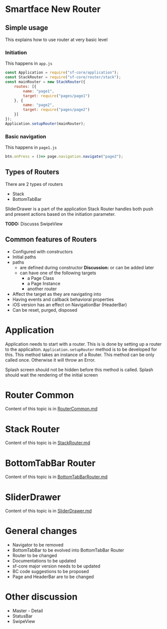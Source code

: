 # Smartface New Router

## Simple usage
This explains how to use router at very basic level
### Initiation
This happens in `app.js`
```javascript
const Application = require("sf-core/application");
const StackRouter = require("sf-core/router/stack");
const mainRouter = new StackRouter({
    routes: [{
        name: "page1",
        target: require("pages/page1")
    }, {
        name: "page2",
        target: require("pages/page2")
    }]
});
Application.setupRouter(mainRouter);
```

### Basic navigation
This happens in `page1.js`
```javascript
btn.onPress = ()=> page.navigation.navigate("page2");
```

## Types of Routers
There are 2 types of routers
- Stack
- BottomTabBar

SliderDrawer is a part of the application
Stack Router handles both push and present actions based on the initiation parameter.

**TODO:** Discusss SwipeView

## Common features of Routers
- Configured with constructors
- Initial paths
- paths
    - are defined during constructor **Discussion:** or can be added later
    - can have one of the following targets
        - a Page Class
        - a Page Instance
        - another router
- Affect the target as they are navigating into
- Having events and callback behavioral properties
- iOS version has an effect on NavigationBar (HeaderBar)
- Can be reset, purged, disposed

# Application
Application needs to start with a router. This is is done by setting up a router to the applicaiton.
`Application.setupRouter` method is to be developed for this.
This method takes an instance of a Router.
This method can be only called once. Otherwise it will throw an Error.

Splash screen should not be hidden before this method is called. Splash should wait the rendering of the initial screen

# Router Common
Content of this topic is in [RouterCommon.md](./RouterCommon.md)

# Stack Router
Content of this topic is in [StackRouter.md](./StackRouter.md)

# BottomTabBar Router
Content of this topic is in [BottomTabBarRouter.md](./BottomTabBarRouter.md)

# SliderDrawer
Content of this topic is in [SliderDrawer.md](./SliderDrawer.md)

# General changes
- Navigator to be removed
- BottomTabBar to be evolved into BottomTabBar Router
- Router to be changed
- Documentations to be updated
- sf-core major version needs to be updated
- BC code suggestions to be proposed
- Page and HeaderBar are to be changed

# Other discussion
- Master - Detail
- StatusBar
- SwipeView
